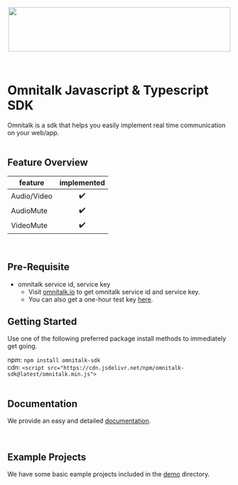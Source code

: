 
<p align="center">
  <img src="https://github.com/Luna-omni/readmdtest/assets/125844802/a910cb80-de3b-44d8-9f37-0ccd08b9dd19" width="500" height="100">
</p><br/>


# Omnitalk Javascript & Typescript SDK 

Omnitalk is a sdk that helps you easily implement real time communication on your web/app.
<br/><br/>


## Feature Overview

| feature |  implemented |
|---|:---:|
|  Audio/Video |  ✔️ |
|  AudioMute |  ✔️ |
|  VideoMute |  ✔️ |

<br/>

## Pre-Requisite

- omnitalk service id, service key
  - Visit [omnitalk.io](https://omnitalk.io) to get omnitalk service id and service key.
  - You can also get a one-hour test key [here](https://omnitalk.io/demo/audio).

## Getting Started

Use one of the following preferred package install methods to immediately get going.

npm: `npm install omnitalk-sdk`<br/>
cdn: `<script src="https://cdn.jsdelivr.net/npm/omnitalk-sdk@latest/omnitalk.min.js">`
<br/><br/>


## Documentation

We provide an easy and detailed [documentation](https://docs.omnitalk.io/javascript). 

<br/>


## Example Projects

We have some basic eample projects included in the [demo](https://github.com/Luna-omni/readmdtest/tree/demos) directory.


